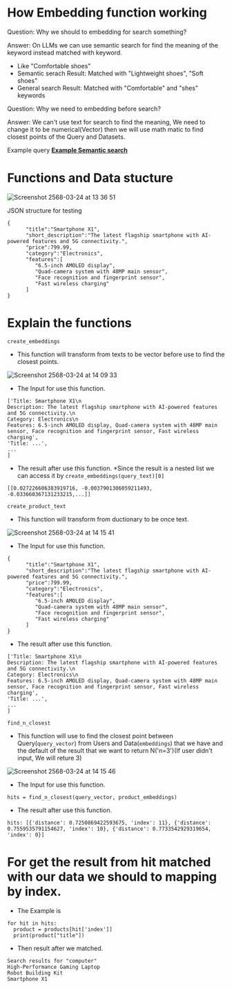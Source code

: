 # How Embedding function working

Question: Why we should to embedding for search something?

Answer: On LLMs we can use semantic search for find the meaning of the keyword instead matched with keyword.
- Like "Comfortable shoes"
- Semantic serach Result: Matched with "Lightweight shoes", "Soft shoes"
- General search Result: Matched with "Comfortable" and "shes" keywords


Question: Why we need to embedding before search?

Answer: We can't use text for search to find the meaning, We need to change it to be numerical(Vector) then we will use math matic
to find closest points of the Query and Datasets.

Example query
**[Example Semantic search](https://github.com/teerayuthton/AI-Learning-Query/blob/main/query_commands/query_semantic_search_products.py)**  



# Functions and Data stucture

![Screenshot 2568-03-24 at 13 36 51](https://github.com/user-attachments/assets/aaa68cda-9774-4ae9-93f4-51b2e434f8fa)

JSON structure for testing
```
{
      "title":"Smartphone X1",
      "short_description":"The latest flagship smartphone with AI-powered features and 5G connectivity.",
      "price":799.99,
      "category":"Electronics",
      "features":[
         "6.5-inch AMOLED display",
         "Quad-camera system with 48MP main sensor",
         "Face recognition and fingerprint sensor",
         "Fast wireless charging"
      ]
}
```
# Explain the functions

`create_embeddings`
- This function will transform from texts to be vector before use to find the closest points.

![Screenshot 2568-03-24 at 14 09 33](https://github.com/user-attachments/assets/e31a2de5-c87e-47f8-9519-cf1ffda165ed)

- The Input for use this function.
```
['Title: Smartphone X1\n
Description: The latest flagship smartphone with AI-powered features and 5G connectivity.\n
Category: Electronics\n
Features: 6.5-inch AMOLED display, Quad-camera system with 48MP main sensor, Face recognition and fingerprint sensor, Fast wireless charging',
'Title: ...',
...
]
```
- The result after use this function. *Since the result is a nested list we can access it by `create_embeddings(query_text)[0]`
```
[[0.027226606383919716, -0.0037901306059211493, -0.033660367131233215,...]]
```

`create_product_text`
- This function will transform from ductionary to be once text.

![Screenshot 2568-03-24 at 14 15 41](https://github.com/user-attachments/assets/9b9f95b2-2141-409c-aac6-01ba6565f954)

- The Input for use this function.
```
{
      "title":"Smartphone X1",
      "short_description":"The latest flagship smartphone with AI-powered features and 5G connectivity.",
      "price":799.99,
      "category":"Electronics",
      "features":[
         "6.5-inch AMOLED display",
         "Quad-camera system with 48MP main sensor",
         "Face recognition and fingerprint sensor",
         "Fast wireless charging"
      ]
}
```
- The result after use this function.
```
['Title: Smartphone X1\n
Description: The latest flagship smartphone with AI-powered features and 5G connectivity.\n
Category: Electronics\n
Features: 6.5-inch AMOLED display, Quad-camera system with 48MP main sensor, Face recognition and fingerprint sensor, Fast wireless charging',
'Title: ...',
...
]
```

`find_n_closest`
- This function will use to find the closest point between Query(`query_vector`) from Users and Data(`embeddings`) that we have and
the default of the result that we want to return N('n=3')(If user didn't input, We will reture 3)

![Screenshot 2568-03-24 at 14 15 46](https://github.com/user-attachments/assets/847f2f2b-9e9b-4575-8ac9-f2c39d94b824)

- The Input for use this function.
```
hits = find_n_closest(query_vector, product_embeddings)
```

- The result after use this function.
```
hits: [{'distance': 0.7250869422593675, 'index': 11}, {'distance': 0.7559535791154627, 'index': 10}, {'distance': 0.7733542929319654, 'index': 0}]
```

# For get the result from hit matched with our data we should to mapping by index.
- The Example is
```
for hit in hits:
  product = products[hit['index']]
  print(product["title"])
```
- Then result after we matched.
```
Search results for "computer"
High-Performance Gaming Laptop
Robot Building Kit
Smartphone X1
```
